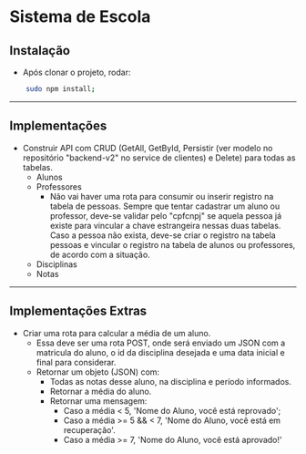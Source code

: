 # Sistema de Escola

## Instalação

* Após clonar o projeto, rodar:

```bash
    sudo npm install;
``` 

___

## Implementações

* Construir API com CRUD (GetAll, GetById, Persistir (ver modelo no repositório "backend-v2" no service de clientes) e Delete) para todas as tabelas.
  * Alunos
  * Professores
    * Não vai haver uma rota para consumir ou inserir registro na tabela de pessoas. Sempre que tentar cadastrar um aluno ou professor, deve-se validar pelo "cpfcnpj" se aquela pessoa já existe para vincular a chave estrangeira nessas duas tabelas. Caso a pessoa não exista, deve-se criar o registro na tabela pessoas e vincular o registro na tabela de alunos ou professores, de acordo com a situação.
  * Disciplinas
  * Notas

___

## Implementações Extras

* Criar uma rota para calcular a média de um aluno.
  * Essa deve ser uma rota POST, onde será enviado um JSON com a matricula do aluno, o id da disciplina desejada e uma data inicial e final para considerar.
  * Retornar um objeto (JSON) com:
    * Todas as notas desse aluno, na disciplina e período informados.
    * Retornar a média do aluno.
    * Retornar uma mensagem:
      * Caso a média < 5, 'Nome do Aluno, você está reprovado';
      * Caso a média >= 5 && < 7, 'Nome do Aluno, você está em recuperação'.
      * Caso a média >= 7, 'Nome do Aluno, você está aprovado!'